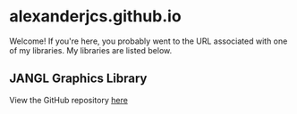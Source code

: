 # alexanderjcs.github.io

Welcome! If you're here, you probably went to the URL associated with one of my libraries. My libraries are listed below.

## JANGL Graphics Library

View the GitHub repository [here](https://github.com/AlexanderJCS/JANGL)
